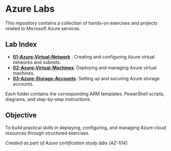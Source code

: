 # Azure Labs

This repository contains a collection of hands-on exercises and projects related to Microsoft Azure services.  

## Lab Index

- [**01-Azure-Virtual-Network**](./01-Azure-Virtual-Network/) : Creating and configuring Azure virtual networks and subnets.
- [**02-Azure-Virtual-Machines**](./02-Azure-Virtual-Machines/): Deploying and managing Azure virtual machines.
- [**03-Azure-Storage-Accounts**](./03-Azure-Storage-Accounts/): Setting up and securing Azure storage accounts.

Each folder contains the corresponding ARM templates, PowerShell scripts, diagrams, and step-by-step instructions.

## Objective

To build practical skills in deploying, configuring, and managing Azure cloud resources through structured exercises.


*Created as part of Azure certification study labs (AZ-104).*
